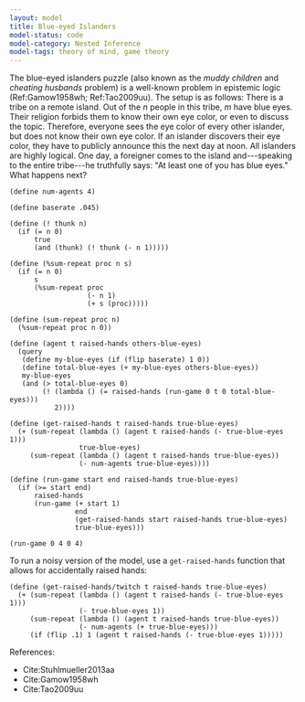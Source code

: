 ```yaml
---
layout: model
title: Blue-eyed Islanders
model-status: code
model-category: Nested Inference
model-tags: theory of mind, game theory
---
```


The blue-eyed islanders puzzle (also known as the *muddy children*
and *cheating husbands* problem) is a well-known problem in
epistemic logic (Ref:Gamow1958wh; Ref:Tao2009uu). The setup is as
follows: There is a tribe on a remote island. Out of the *n* people
in this tribe, *m* have blue eyes. Their religion forbids them to
know their own eye color, or even to discuss the topic. Therefore,
everyone sees the eye color of every other islander, but does not
know their own eye color. If an islander discovers their eye color,
they have to publicly announce this the next day at noon. All
islanders are highly logical. One day, a foreigner comes to the
island and---speaking to the entire tribe---he truthfully says: "At
least one of you has blue eyes."  What happens next?


    (define num-agents 4)
    
    (define baserate .045)
    
    (define (! thunk n)
      (if (= n 0)
          true
          (and (thunk) (! thunk (- n 1)))))
    
    (define (%sum-repeat proc n s)
      (if (= n 0)
          s
          (%sum-repeat proc
                       (- n 1)
                       (+ s (proc)))))
    
    (define (sum-repeat proc n)
      (%sum-repeat proc n 0))
    
    (define (agent t raised-hands others-blue-eyes)
      (query
       (define my-blue-eyes (if (flip baserate) 1 0))
       (define total-blue-eyes (+ my-blue-eyes others-blue-eyes))
       my-blue-eyes
       (and (> total-blue-eyes 0)
            (! (lambda () (= raised-hands (run-game 0 t 0 total-blue-eyes)))
               2))))
    
    (define (get-raised-hands t raised-hands true-blue-eyes)
      (+ (sum-repeat (lambda () (agent t raised-hands (- true-blue-eyes 1)))
                     true-blue-eyes)
         (sum-repeat (lambda () (agent t raised-hands true-blue-eyes))
                     (- num-agents true-blue-eyes))))
    
    (define (run-game start end raised-hands true-blue-eyes)
      (if (>= start end)
          raised-hands
          (run-game (+ start 1)
                    end
                    (get-raised-hands start raised-hands true-blue-eyes)
                    true-blue-eyes)))
    
    (run-game 0 4 0 4)

To run a noisy version of the model, use a `get-raised-hands` function that allows for accidentally raised hands:
    
    (define (get-raised-hands/twitch t raised-hands true-blue-eyes)
      (+ (sum-repeat (lambda () (agent t raised-hands (- true-blue-eyes 1)))
                     (- true-blue-eyes 1))
         (sum-repeat (lambda () (agent t raised-hands true-blue-eyes))
                     (- num-agents (+ true-blue-eyes)))
         (if (flip .1) 1 (agent t raised-hands (- true-blue-eyes 1)))))

References:

- Cite:Stuhlmueller2013aa
- Cite:Gamow1958wh
- Cite:Tao2009uu
